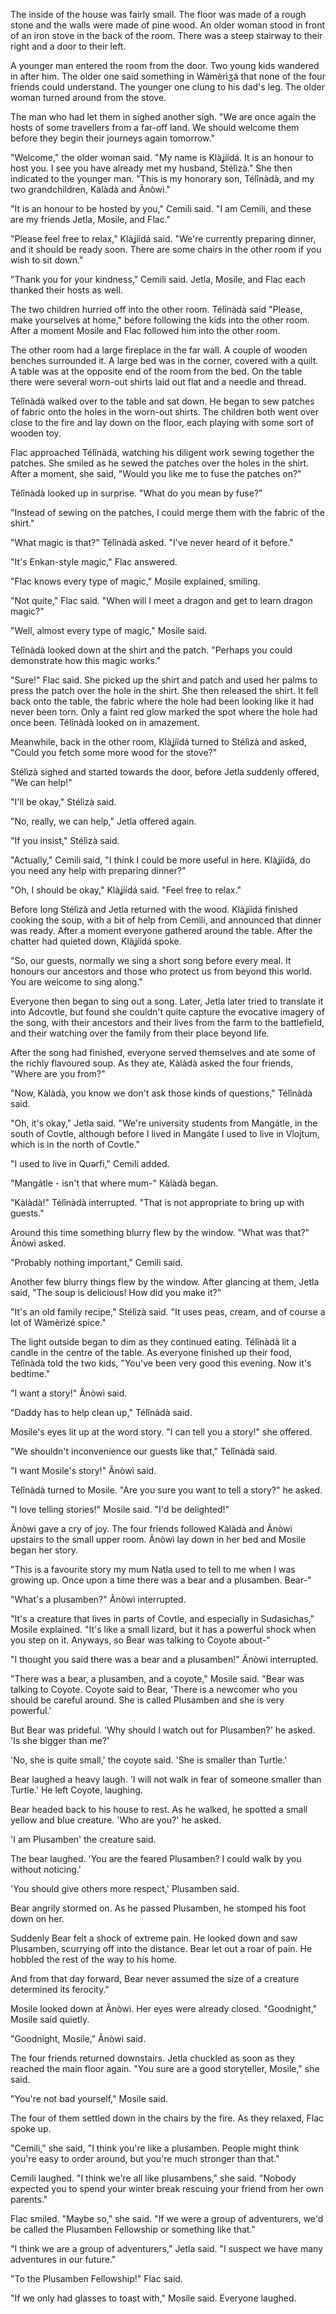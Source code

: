 The inside of the house was fairly small. The floor was made of a rough stone and the walls were made of pine wood. An older woman stood in front of an iron stove in the back of the room. There was a steep stairway to their right and a door to their left.

A younger man entered the room from the door. Two young kids wandered in after him. The older one said something in Wàmèrìʒá that none of the four friends could understand. The younger one clung to his dad's leg. The older woman turned around from the stove.

The man who had let them in sighed another sigh. "We are once again the hosts of some travellers from a far-off land. We should welcome them before they begin their journeys again tomorrow."

"Welcome," the older woman said. "My name is Klàʝíídá. It is an honour to host you. I see you have already met my husband, Stélìzà." She then indicated to the younger man. "This is my honorary son, Télînàdà, and my two grandchildren, Kàlàdà and Ãnòwì."

"It is an honour to be hosted by you," Cemili said. "I am Cemili, and these are my friends Jetla, Mosile, and Flac."

"Please feel free to relax," Klàʝíídá said. "We're currently preparing dinner, and it should be ready soon. There are some chairs in the other room if you wish to sit down."

"Thank you for your kindness," Cemili said. Jetla, Mosile, and Flac each thanked their hosts as well.

The two children hurried off into the other room. Télînàdà said "Please, make yourselves at home," before following the kids into the other room. After a moment Mosile and Flac followed him into the other room.

The other room had a large fireplace in the far wall. A couple of wooden benches surrounded it. A large bed was in the corner, covered with a quilt. A table was at the opposite end of the room from the bed. On the table there were several worn-out shirts laid out flat and a needle and thread.

Télînàdà walked over to the table and sat down. He began to sew patches of fabric onto the holes in the worn-out shirts. The children both went over close to the fire and lay down on the floor, each playing with some sort of wooden toy.

Flac approached Télînàdà, watching his diligent work sewing together the patches. She smiled as he sewed the patches over the holes in the shirt. After a moment, she said, "Would you like me to fuse the patches on?"

Télînàdà looked up in surprise. "What do you mean by fuse?"

"Instead of sewing on the patches, I could merge them with the fabric of the shirt."

"What magic is that?" Télînàdà asked. "I've never heard of it before."

"It's Enkan-style magic," Flac answered.

"Flac knows every type of magic," Mosile explained, smiling.

"Not quite," Flac said. "When will I meet a dragon and get to learn dragon magic?"

"Well, almost every type of magic," Mosile said.

Télînàdà looked down at the shirt and the patch. "Perhaps you could demonstrate how this magic works."

"Sure\!" Flac said. She picked up the shirt and patch and used her palms to press the patch over the hole in the shirt. She then released the shirt. It fell back onto the table, the fabric where the hole had been looking like it had never been torn. Only a faint red glow marked the spot where the hole had once been. Télînàdà looked on in amazement.

Meanwhile, back in the other room, Klàʝíídá turned to Stélìzà and asked, "Could you fetch some more wood for the stove?"

Stélìzà sighed and started towards the door, before Jetla suddenly offered, "We can help\!"

"I'll be okay," Stélìzà said.

"No, really, we can help," Jetla offered again.

"If you insist," Stélìzà said.

"Actually," Cemili said, "I think I could be more useful in here. Klàʝíídá, do you need any help with preparing dinner?"

"Oh, I should be okay," Klàʝíídá said. "Feel free to relax."

Before long Stélìzà and Jetla returned with the wood. Klàʝíídá finished cooking the soup, with a bit of help from Cemili, and announced that dinner was ready. After a moment everyone gathered around the table. After the chatter had quieted down, Klàʝíídá spoke.

"So, our guests, normally we sing a short song before every meal. It honours our ancestors and those who protect us from beyond this world. You are welcome to sing along."

Everyone then began to sing out a song. Later, Jetla later tried to translate it into Adcovtle, but found she couldn't quite capture the evocative imagery of the song, with their ancestors and their lives from the farm to the battlefield, and their watching over the family from their place beyond life.

After the song had finished, everyone served themselves and ate some of the richly flavoured soup. As they ate, Kàlàdà asked the four friends, "Where are you from?"

"Now, Kàlàdà, you know we don't ask those kinds of questions," Télînàdà said.

"Oh, it's okay," Jetla said. "We're university students from Mangátle, in the south of Covtle, although before I lived in Mangáte I used to live in Vlojtum, which is in the north of Covtle."

"I used to live in Quərfi," Cemili added.

"Mangátle \- isn't that where mum-" Kàlàdà began.

"Kàlàdà\!" Télînàdà interrupted. "That is not appropriate to bring up with guests."

Around this time something blurry flew by the window. "What was that?" Ãnòwì asked.

"Probably nothing important," Cemili said.

Another few blurry things flew by the window. After glancing at them, Jetla said, "The soup is delicious\! How did you make it?"

"It's an old family recipe," Stélìzà said. "It uses peas, cream, and of course a lot of Wàmèrìzé spice."

The light outside began to dim as they continued eating. Télînàdà lit a candle in the centre of the table. As everyone finished up their food, Télînàdà told the two kids, "You've been very good this evening. Now it's bedtime."

"I want a story\!" Ãnòwì said.

"Daddy has to help clean up," Télînàdà said.

Mosile's eyes lit up at the word story. "I can tell you a story\!" she offered.

"We shouldn't inconvenience our guests like that," Télînàdà said.

"I want Mosile's story\!" Ãnòwì said.

Télînàdà turned to Mosile. "Are you sure you want to tell a story?" he asked.

"I love telling stories\!" Mosile said. "I'd be delighted\!"

Ãnòwì gave a cry of joy. The four friends followed Kàlàdà and Ãnòwì upstairs to the small upper room. Ãnòwì lay down in her bed and Mosile began her story.

"This is a favourite story my mum Natla used to tell to me when I was growing up. Once upon a time there was a bear and a plusamben. Bear-"

"What's a plusamben?" Ãnòwì interrupted.

"It's a creature that lives in parts of Covtle, and especially in Sudasichas," Mosile explained. "It's like a small lizard, but it has a powerful shock when you step on it. Anyways, so Bear was talking to Coyote about-"

"I thought you said there was a bear and a plusamben\!" Ãnòwì interrupted.

"There was a bear, a plusamben, and a coyote," Mosile said. "Bear was talking to Coyote. Coyote said to Bear, 'There is a newcomer who you should be careful around. She is called Plusamben and she is very powerful.'

But Bear was prideful. 'Why should I watch out for Plusamben?' he asked. 'Is she bigger than me?'

'No, she is quite small,' the coyote said. 'She is smaller than Turtle.'

Bear laughed a heavy laugh. 'I will not walk in fear of someone smaller than Turtle.' He left Coyote, laughing.

Bear headed back to his house to rest. As he walked, he spotted a small yellow and blue creature. 'Who are you?' he asked.

'I am Plusamben' the creature said.

The bear laughed. 'You are the feared Plusamben? I could walk by you without noticing.'

'You should give others more respect,' Plusamben said.

Bear angrily stormed on. As he passed Plusamben, he stomped his foot down on her.

Suddenly Bear felt a shock of extreme pain. He looked down and saw Plusamben, scurrying off into the distance. Bear let out a roar of pain. He hobbled the rest of the way to his home.

And from that day forward, Bear never assumed the size of a creature determined its ferocity."

Mosile looked down at Ãnòwì. Her eyes were already closed. "Goodnight," Mosile said quietly.

"Goodnight, Mosile," Ãnòwì said.

The four friends returned downstairs. Jetla chuckled as soon as they reached the main floor again. "You sure are a good storyteller, Mosile," she said.

"You're not bad yourself," Mosile said.

The four of them settled down in the chairs by the fire. As they relaxed, Flac spoke up.

"Cemili," she said, "I think you're like a plusamben. People might think you're easy to order around, but you're much stronger than that."

Cemili laughed. "I think we're all like plusambens," she said. "Nobody expected you to spend your winter break rescuing your friend from her own parents."

Flac smiled. "Maybe so," she said. "If we were a group of adventurers, we'd be called the Plusamben Fellowship or something like that."

"I think we are a group of adventurers," Jetla said. "I suspect we have many adventures in our future."

"To the Plusamben Fellowship\!" Flac said.

"If we only had glasses to toast with," Mosile said. Everyone laughed.